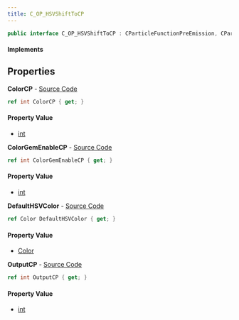 ```yaml
---
title: C_OP_HSVShiftToCP
---
```


```csharp
public interface C_OP_HSVShiftToCP : CParticleFunctionPreEmission, CParticleFunctionOperator, CParticleFunction, ISchemaClass<CParticleFunction>, ISchemaClass<CParticleFunctionOperator>, ISchemaClass<CParticleFunctionPreEmission>, ISchemaClass<C_OP_HSVShiftToCP>, ISchemaField, ISchemaClass, INativeHandle
```

#### Implements

## Properties

**ColorCP** - [Source Code](https://github.com/swiftly-solution/swiftlys2/blob/master/managed/src/SwiftlyS2.Generated/Schemas/Interfaces/C_OP_HSVShiftToCP.cs#L16)

```csharp
ref int ColorCP { get; }
```

#### Property Value

- [int](https://learn.microsoft.com/dotnet/api/system.int32)

**ColorGemEnableCP** - [Source Code](https://github.com/swiftly-solution/swiftlys2/blob/master/managed/src/SwiftlyS2.Generated/Schemas/Interfaces/C_OP_HSVShiftToCP.cs#L18)

```csharp
ref int ColorGemEnableCP { get; }
```

#### Property Value

- [int](https://learn.microsoft.com/dotnet/api/system.int32)

**DefaultHSVColor** - [Source Code](https://github.com/swiftly-solution/swiftlys2/blob/master/managed/src/SwiftlyS2.Generated/Schemas/Interfaces/C_OP_HSVShiftToCP.cs#L22)

```csharp
ref Color DefaultHSVColor { get; }
```

#### Property Value

- [Color](/docs/api/shared/natives/color)

**OutputCP** - [Source Code](https://github.com/swiftly-solution/swiftlys2/blob/master/managed/src/SwiftlyS2.Generated/Schemas/Interfaces/C_OP_HSVShiftToCP.cs#L20)

```csharp
ref int OutputCP { get; }
```

#### Property Value

- [int](https://learn.microsoft.com/dotnet/api/system.int32)


